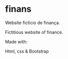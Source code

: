 # finans

Website fictício de finança. 

Fictitious website of finance.

Made with:

Html, css & Bootstrap
